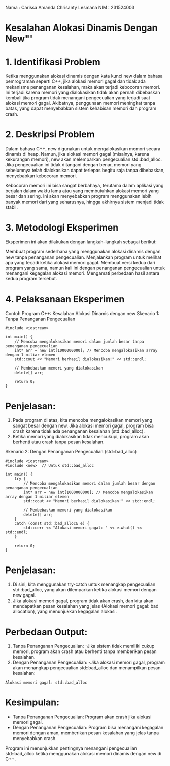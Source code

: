 Nama    : Carissa Amanda Chrisanty Lesmana
NIM     : 231524003

# Kesalahan Alokasi Dinamis Dengan New"'

# 1. Identifikasi Problem
Ketika menggunakan alokasi dinamis dengan kata kunci new dalam bahasa pemrograman seperti C++, jika alokasi memori gagal dan tidak ada mekanisme penanganan kesalahan, maka akan terjadi kebocoran memori. Ini terjadi karena memori yang dialokasikan tidak akan pernah dibebaskan kembali jika program tidak menangani pengecualian yang terjadi saat alokasi memori gagal. Akibatnya, penggunaan memori meningkat tanpa batas, yang dapat menyebabkan sistem kehabisan memori dan program crash.

# 2. Deskripsi Problem
Dalam bahasa C++, new digunakan untuk mengalokasikan memori secara dinamis di heap. Namun, jika alokasi memori gagal (misalnya, karena kekurangan memori), new akan melemparkan pengecualian std::bad_alloc. Jika pengecualian ini tidak ditangani dengan benar, memori yang sebelumnya telah dialokasikan dapat terlepas begitu saja tanpa dibebaskan, menyebabkan kebocoran memori.

Kebocoran memori ini bisa sangat berbahaya, terutama dalam aplikasi yang berjalan dalam waktu lama atau yang membutuhkan alokasi memori yang besar dan sering. Ini akan menyebabkan program menggunakan lebih banyak memori dari yang seharusnya, hingga akhirnya sistem menjadi tidak stabil.

# 3. Metodologi Eksperimen
Eksperimen ini akan dilakukan dengan langkah-langkah sebagai berikut:

Membuat program sederhana yang menggunakan alokasi dinamis dengan new tanpa penanganan pengecualian.
Menjalankan program untuk melihat apa yang terjadi ketika alokasi memori gagal.
Membuat versi kedua dari program yang sama, namun kali ini dengan penanganan pengecualian untuk menangani kegagalan alokasi memori.
Mengamati perbedaan hasil antara kedua program tersebut.

# 4. Pelaksanaan Eksperimen
Contoh Program C++: Kesalahan Alokasi Dinamis dengan new
Skenario 1: Tanpa Penanganan Pengecualian
```
#include <iostream>

int main() {
    // Mencoba mengalokasikan memori dalam jumlah besar tanpa penanganan pengecualian
    int* arr = new int[1000000000]; // Mencoba mengalokasikan array dengan 1 miliar elemen
    std::cout << "Memori berhasil dialokasikan!" << std::endl;

    // Membebaskan memori yang dialokasikan
    delete[] arr;

    return 0;
}
```

# Penjelasan:
1. Pada program di atas, kita mencoba mengalokasikan memori yang sangat besar dengan new. Jika alokasi memori gagal, program bisa crash karena tidak ada penanganan kesalahan (std::bad_alloc).
2. Ketika memori yang dialokasikan tidak mencukupi, program akan berhenti atau crash tanpa pesan kesalahan.

Skenario 2: Dengan Penanganan Pengecualian (std::bad_alloc)
```
#include <iostream>
#include <new>  // Untuk std::bad_alloc

int main() {
    try {
        // Mencoba mengalokasikan memori dalam jumlah besar dengan penanganan pengecualian
        int* arr = new int[1000000000]; // Mencoba mengalokasikan array dengan 1 miliar elemen
        std::cout << "Memori berhasil dialokasikan!" << std::endl;

        // Membebaskan memori yang dialokasikan
        delete[] arr;
    }
    catch (const std::bad_alloc& e) {
        std::cerr << "Alokasi memori gagal: " << e.what() << std::endl;
    }

    return 0;
}
```

# Penjelasan:
1. Di sini, kita menggunakan try-catch untuk menangkap pengecualian std::bad_alloc, yang akan dilemparkan ketika alokasi memori dengan new gagal.
2. Jika alokasi memori gagal, program tidak akan crash, dan kita akan mendapatkan pesan kesalahan yang jelas (Alokasi memori gagal: bad allocation), yang menunjukkan kegagalan alokasi.

# Perbedaan Output:
1. Tanpa Penanganan Pengecualian:
-Jika sistem tidak memiliki cukup memori, program akan crash atau berhenti tanpa memberikan pesan kesalahan.
2. Dengan Penanganan Pengecualian:
-Jika alokasi memori gagal, program akan menangkap pengecualian std::bad_alloc dan menampilkan pesan kesalahan:
```
Alokasi memori gagal: std::bad_alloc
```
# Kesimpulan:
- Tanpa Penanganan Pengecualian: Program akan crash jika alokasi memori gagal.
- Dengan Penanganan Pengecualian: Program bisa menangani kegagalan memori dengan aman, memberikan pesan kesalahan yang jelas tanpa menyebabkan crash.

Program ini menunjukkan pentingnya menangani pengecualian std::bad_alloc ketika menggunakan alokasi memori dinamis dengan new di C++.
